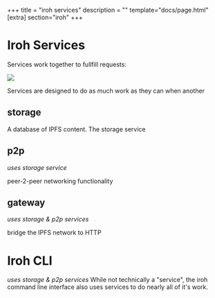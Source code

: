 +++
title = "iroh services"
description = ""
template="docs/page.html"
[extra]
section="iroh"
+++

# Iroh Services
Services work together to fullfill requests:

<img src="/docs/diagrams/fig_1_iroh_cloud_gateway.svg" />


Services are designed to do as much work as they can when another

## storage
A database of IPFS content. The storage service

## p2p
_uses storage service_

peer-2-peer networking functionality

## gateway
_uses storage & p2p services_

bridge the IPFS network to HTTP

# Iroh CLI
_uses storage & p2p services_
While not technically a "service", the iroh command line interface also uses services to do nearly all of it's work.